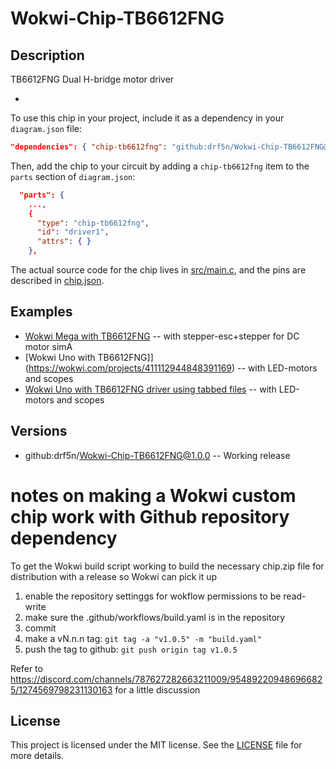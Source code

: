 # Wokwi-Chip-TB6612FNG
## Description

TB6612FNG Dual H-bridge motor driver

-  

To use this chip in your project, include it as a dependency in your `diagram.json` file:

```json
"dependencies": { "chip-tb6612fng": "github:drf5n/Wokwi-Chip-TB6612FNG@1.0.0" }
```

Then, add the chip to your circuit by adding a `chip-tb6612fng` item to the `parts` section of `diagram.json`:

```json
  "parts": {
    ...,
    {
      "type": "chip-tb6612fng",
      "id": "driver1",
      "attrs": { }
    },
```

The actual source code for the chip lives in [src/main.c](https://github.com/drf5n/Wokwi-Chip-TB6612FNG/blob/main/src/main.c), and the pins are described in [chip.json](https://github.com/drf5n/Wokwi-Chip-TB6612FNG/blob/main/chip.json).

## Examples

* [Wokwi Mega with TB6612FNG](https://wokwi.com/projects/411109185758524417) -- with stepper-esc+stepper for DC motor simA
* [Wokwi Uno with TB6612FNG]](https://wokwi.com/projects/411112944848391169) -- with LED-motors and scopes
* [Wokwi Uno with TB6612FNG driver  using tabbed files](https://wokwi.com/projects/410323062531374081) -- with LED-motors and scopes


## Versions
* github:drf5n/Wokwi-Chip-TB6612FNG@1.0.0 -- Working release


# notes on making a Wokwi custom chip work with Github repository dependency
To get the Wokwi build script working to build the necessary chip.zip file for distribution with a release so Wokwi can pick it up

1) enable the repository settinggs for wokflow permissions to be read-write
2) make sure the .github/workflows/build.yaml is in the repository
3) commit
4) make a vN.n.n tag: `git tag -a "v1.0.5" -m "build.yaml"`
5) push the tag  to github: `git push origin tag v1.0.5`

Refer to https://discord.com/channels/787627282663211009/954892209486966825/1274569798231130163 for a little discussion 


## License

This project is licensed under the MIT license. See the [LICENSE](https://github.com/drf5na/Wokwi-Chip-L298N/blob/main/LICENSE) file for more details.
